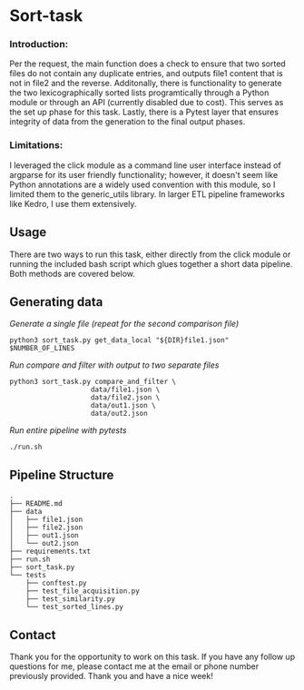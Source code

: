 # Sort-task
### Introduction:
Per the request, the main function does a check to ensure that two sorted
files do not contain any duplicate entries, and outputs file1 content that is not in file2
and the reverse.  Additonally, there is functionality to generate the two lexicographically
sorted lists programtically through a Python module or through an API (currently disabled due to cost).  This serves as the set up phase for this task.  Lastly, there is a Pytest
layer that ensures integrity of data from the generation to the final output phases.

### Limitations:
I leveraged the click module as a command line user interface instead of argparse for its user friendly functionality; however, it doesn't seem like Python annotations are a widely used convention with this module, so I limited them to the generic_utils library.  In larger ETL pipeline frameworks like Kedro, I use them extensively.

## Usage
There are two ways to run this task, either directly from the click module or running the included bash script which glues together a short data pipeline.  Both methods are covered below.

## Generating data

_Generate a single file (repeat for the second comparison file)_

```python3 sort_task.py get_data_local "${DIR}file1.json" $NUMBER_OF_LINES ```


_Run compare and filter with output to two separate files_

```
python3 sort_task.py compare_and_filter \
                    data/file1.json \
                    data/file2.json \
                    data/out1.json \
                    data/out2.json

```

_Run entire pipeline with pytests_

```./run.sh```

## Pipeline Structure

```
.
├── README.md
├── data
│   ├── file1.json
│   ├── file2.json
│   ├── out1.json
│   └── out2.json
├── requirements.txt
├── run.sh
├── sort_task.py
└── tests
    ├── conftest.py
    ├── test_file_acquisition.py
    ├── test_similarity.py
    └── test_sorted_lines.py
```

## Contact
Thank you for the opportunity to work on this task.  If you have any follow up questions for me, please contact me at the email or phone number previously provided.  Thank you and have a nice week!
